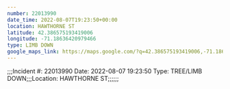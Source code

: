 ```yaml
---
number: 22013990
date_time: 2022-08-07T19:23:50+00:00
location: HAWTHORNE ST
latitude: 42.386575193419006
longitude: -71.18636420979466
type: LIMB DOWN
google_maps_link: https://maps.google.com/?q=42.386575193419006,-71.18636420979466
---
```


;;;Incident #: 22013990  Date: 2022-08-07 19:23:50   Type: TREE/LIMB DOWN;;;Location: HAWTHORNE ST;;;;;;
